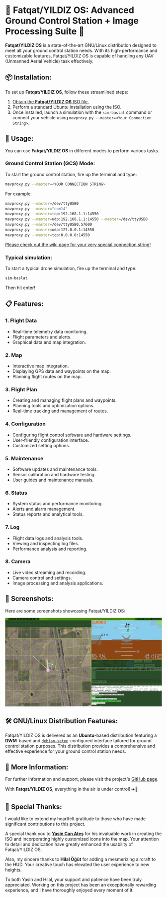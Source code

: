 # 🌟 Fatqat/YILDIZ OS: Advanced Ground Control Station + Image Processing Suite 🌟

**Fatqat/YILDIZ OS** is a state-of-the-art GNU/Linux distribution designed to meet all your ground control station needs. With its high-performance and customizable features, Fatqat/YILDIZ OS is capable of handling any UAV (Unmanned Aerial Vehicle) task effectively.

## 📦 Installation:

To set up **Fatqat/YILDIZ OS**, follow these streamlined steps:

1. [Obtain the **Fatqat/YILDIZ OS** ISO file.](https://drive.google.com/file/d/1nNXzDEezgF7EilN-WFddbwMh0lifDsFW/view?usp=sharing)
2. Perform a standard Ubuntu installation using the ISO.
3. Once installed, launch a simulation with the `sim-baslat` command or connect your vehicle using `mavproxy.py --master=<Your Connection String>`.

## 🚀 Usage:

You can use **Fatqat/YILDIZ OS** in different modes to perform various tasks.

### Ground Control Station (GCS) Mode:

To start the ground control station, fire up the terminal and type:
```bash
mavproxy.py --master=<YOUR CONNECTION STRING>
```

For example:
```bash
mavproxy.py --master=/dev/ttyUSB0
mavproxy.py --master="com14"
mavproxy.py --master=tcp:192.168.1.1:14550
mavproxy.py --master=udp:192.168.1.1:14550 --master=/dev/ttyUSB0
mavproxy.py --master=/dev/ttyUSB0,57600
mavproxy.py --master=udp:127.0.0.1:14550
mavproxy.py --master=tcp:0.0.0.0:14550
```
[Please check out the wiki page for your very special connection string!](https://ardupilot.org/mavproxy/docs/getting_started/starting.html)

### Typical simulation:

To start a typical drone simulation, fire up the terminal and type:
```bash
sim-baslat
```
Then hit enter!

## 📋 Features:

### 1. **Flight Data**

- Real-time telemetry data monitoring.
- Flight parameters and alerts.
- Graphical data and map integration.

### 2. **Map**

- Interactive map integration.
- Displaying GPS data and waypoints on the map.
- Planning flight routes on the map.

### 3. **Flight Plan**

- Creating and managing flight plans and waypoints.
- Planning tools and optimization options.
- Real-time tracking and management of routes.

### 4. **Configuration**

- Configuring flight control software and hardware settings.
- User-friendly configuration interface.
- Customized setting options.

### 5. **Maintenance**

- Software updates and maintenance tools.
- Sensor calibration and hardware testing.
- User guides and maintenance manuals.

### 6. **Status**

- System status and performance monitoring.
- Alerts and alarm management.
- Status reports and analytical tools.

### 7. **Log**

- Flight data logs and analysis tools.
- Viewing and inspecting log files.
- Performance analysis and reporting.

### 8. **Camera**

- Live video streaming and recording.
- Camera control and settings.
- Image processing and analysis applications.

## 📸 Screenshots:

Here are some screenshots showcasing Fatqat/YILDIZ OS:

![screenshot](OS.jpg)

## 🛠️ GNU/Linux Distribution Features:

Fatqat/YILDIZ OS is delivered as an **Ubuntu**-based distribution featuring a **DWM**-based and [`debian-setup`](https://github.com/suleyman-kaya/debian-setup)-configured interface tailored for ground control station purposes. This distribution provides a comprehensive and effective experience for your ground control station needs.

## 📖 More Information:

For further information and support, please visit the project's [GitHub page](https://github.com/suleyman-kaya/fatqat).

With **Fatqat/YILDIZ OS**, everything in the air is under control! ✈️🔧

## 🎉 Special Thanks:

I would like to extend my heartfelt gratitude to those who have made significant contributions to this project. 

A special thank you to [**Yasin Can Ateş**](https://github.com/atesyasinc) for his invaluable work in creating the ISO and incorporating highly customized icons into the map. Your attention to detail and dedication have greatly enhanced the usability of Fatqat/YILDIZ OS.

Also, my sincere thanks to **Hilal Öğüt** for adding a mesmerizing aircraft to the HUD. Your creative touch has elevated the user experience to new heights.

To both Yasin and Hilal, your support and patience have been truly appreciated. Working on this project has been an exceptionally rewarding experience, and I have thoroughly enjoyed every moment of it.
